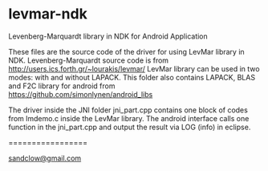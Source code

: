 levmar-ndk
==========

Levenberg-Marquardt library in NDK for Android Application

These files are the source code of the driver for using LevMar library in NDK. 
Levenberg-Marquardt source code is from http://users.ics.forth.gr/~lourakis/levmar/
LevMar library can be used in two modes: with and without LAPACK. 
This folder also contains LAPACK, BLAS and F2C library for android from https://github.com/simonlynen/android_libs

The driver inside the JNI folder jni_part.cpp contains one block of codes from lmdemo.c inside the LevMar library. 
The android interface calls one function in the jni_part.cpp and output the result via LOG (info) in eclipse.

=================

sandclow@gmail.com


